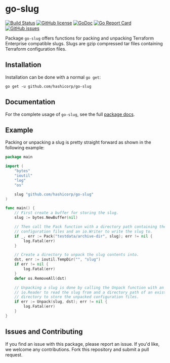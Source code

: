 # go-slug

[![Build Status](https://travis-ci.org/hashicorp/go-slug.svg?branch=master)](https://travis-ci.org/hashicorp/go-slug)
[![GitHub license](https://img.shields.io/github/license/hashicorp/go-slug.svg)](https://github.com/hashicorp/go-slug/blob/master/LICENSE)
[![GoDoc](https://godoc.org/github.com/hashicorp/go-slug?status.svg)](https://godoc.org/github.com/hashicorp/go-slug)
[![Go Report Card](https://goreportcard.com/badge/github.com/hashicorp/go-slug)](https://goreportcard.com/report/github.com/hashicorp/go-slug)
[![GitHub issues](https://img.shields.io/github/issues/hashicorp/go-slug.svg)](https://github.com/hashicorp/go-slug/issues)

Package `go-slug` offers functions for packing and unpacking Terraform Enterprise
compatible slugs. Slugs are gzip compressed tar files containing Terraform configuration files.

## Installation

Installation can be done with a normal `go get`:

```
go get -u github.com/hashicorp/go-slug
```

## Documentation

For the complete usage of `go-slug`, see the full [package docs](https://godoc.org/github.com/hashicorp/go-slug).

## Example

Packing or unpacking a slug is pretty straight forward as shown in the
following example:

```go
package main

import (
	"bytes"
	"ioutil"
	"log"
	"os"

	slug "github.com/hashicorp/go-slug"
)

func main() {
	// First create a buffer for storing the slug.
	slug := bytes.NewBuffer(nil)

	// Then call the Pack function with a directory path containing the
	// configuration files and an io.Writer to write the slug to.
	if _, err := Pack("testdata/archive-dir", slug); err != nil {
		log.Fatal(err)
	}

	// Create a directory to unpack the slug contents into.
	dst, err := ioutil.TempDir("", "slug")
	if err != nil {
		log.Fatal(err)
	}
	defer os.RemoveAll(dst)

	// Unpacking a slug is done by calling the Unpack function with an
	// io.Reader to read the slug from and a directory path of an existing
	// directory to store the unpacked configuration files.
	if err := Unpack(slug, dst); err != nil {
		log.Fatal(err)
	}
}
```

## Issues and Contributing

If you find an issue with this package, please report an issue. If you'd like,
we welcome any contributions. Fork this repository and submit a pull request.
